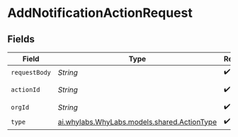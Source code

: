 # AddNotificationActionRequest


## Fields

| Field                                                                            | Type                                                                             | Required                                                                         | Description                                                                      | Example                                                                          |
| -------------------------------------------------------------------------------- | -------------------------------------------------------------------------------- | -------------------------------------------------------------------------------- | -------------------------------------------------------------------------------- | -------------------------------------------------------------------------------- |
| `requestBody`                                                                    | *String*                                                                         | :heavy_check_mark:                                                               | N/A                                                                              |                                                                                  |
| `actionId`                                                                       | *String*                                                                         | :heavy_check_mark:                                                               | N/A                                                                              | user-action                                                                      |
| `orgId`                                                                          | *String*                                                                         | :heavy_check_mark:                                                               | N/A                                                                              | org-123                                                                          |
| `type`                                                                           | [ai.whylabs.WhyLabs.models.shared.ActionType](../../models/shared/ActionType.md) | :heavy_check_mark:                                                               | N/A                                                                              |                                                                                  |